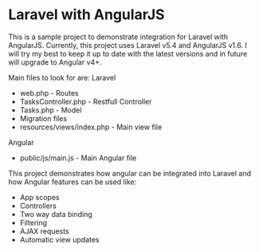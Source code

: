 # Laravel with AngularJS

This is a sample project to demonstrate integration for Laravel with AngularJS. Currently, this project uses Laravel v5.4 and AngularJS v1.6. I will try my best to keep it up to date with the latest versions and in future will upgrade to Angular v4+.

Main files to look for are:
Laravel
- web.php - Routes
- TasksController.php - Restfull Controller
- Tasks.php - Model
- Migration files
- resources/views/index.php - Main view file

Angular
- public/js/main.js - Main Angular file

This project demonstrates how angular can be integrated into Laravel and how Angular features can be used like:
- App scopes
- Controllers
- Two way data binding
- Filtering
- AJAX requests
- Automatic view updates